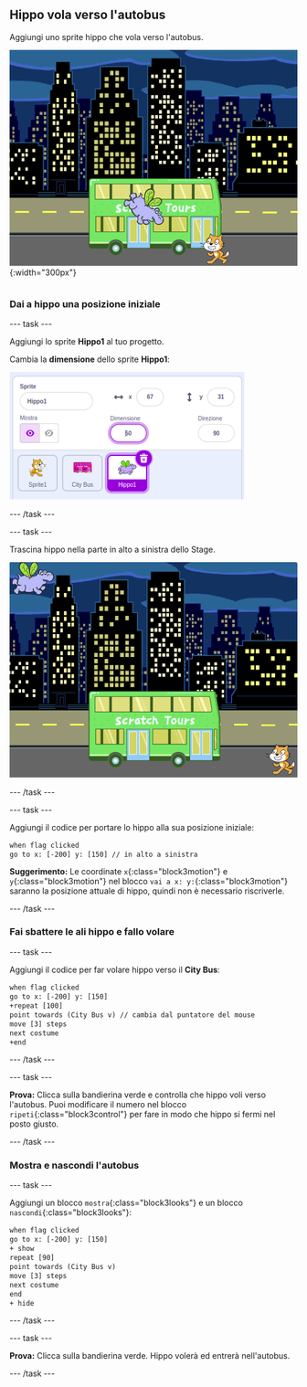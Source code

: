 ## Hippo vola verso l'autobus

<div style="display: flex; flex-wrap: wrap">
<div style="flex-basis: 200px; flex-grow: 1; margin-right: 15px;">
Aggiungi uno sprite hippo che vola verso l'autobus.
</div>
<div>

![Hippo vola verso l'autobus.](images/hippo-flies.png){:width="300px"}

</div>
</div>

### Dai a hippo una posizione iniziale

--- task ---

Aggiungi lo sprite **Hippo1** al tuo progetto.

Cambia la **dimensione** dello sprite **Hippo1**:

![Il riquadro Sprite per lo sprite Hippo1, con la dimensione impostata su 50.](images/hippo-sprite-size.png)

--- /task ---

--- task ---

Trascina hippo nella parte in alto a sinistra dello Stage.

![Lo sprite Hippo1 nella parte in alto a sinistra dello stage.](images/hippo-sprite-stage.png)

--- /task ---

--- task ---

Aggiungi il codice per portare lo hippo alla sua posizione iniziale:

```blocks3
when flag clicked
go to x: [-200] y: [150] // in alto a sinistra
```

**Suggerimento:** Le coordinate `x`{:class="block3motion"} e `y`{:class="block3motion"} nel blocco `vai a x: y:`{:class="block3motion"} saranno la posizione attuale di hippo, quindi non è necessario riscriverle.

--- /task ---

### Fai sbattere le ali hippo e fallo volare

--- task ---

Aggiungi il codice per far volare hippo verso il **City Bus**:

```blocks3
when flag clicked
go to x: [-200] y: [150] 
+repeat [100] 
point towards (City Bus v) // cambia dal puntatore del mouse
move [3] steps
next costume
+end
```

--- /task ---

--- task ---

**Prova:** Clicca sulla bandierina verde e controlla che hippo voli verso l'autobus. Puoi modificare il numero nel blocco `ripeti`{:class="block3control"} per fare in modo che hippo si fermi nel posto giusto.

--- /task ---

### Mostra e nascondi l'autobus

--- task ---

Aggiungi un blocco `mostra`{:class="block3looks"} e un blocco `nascondi`{:class="block3looks"}:

```blocks3
when flag clicked
go to x: [-200] y: [150] 
+ show
repeat [90] 
point towards (City Bus v)
move [3] steps
next costume
end
+ hide
```

--- /task ---

--- task ---

**Prova:** Clicca sulla bandierina verde. Hippo volerà ed entrerà nell'autobus.

--- /task ---

